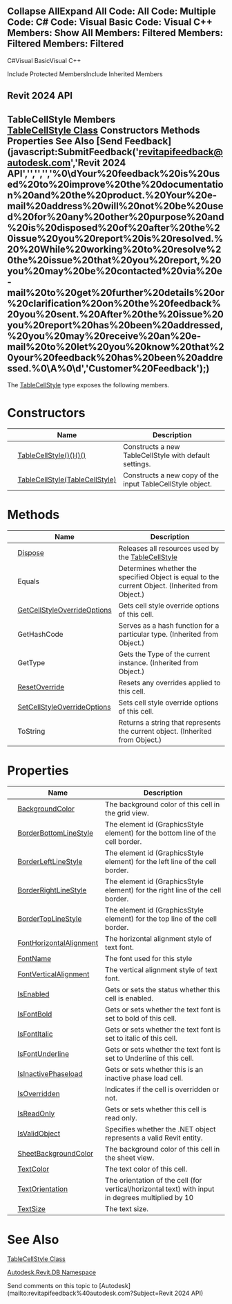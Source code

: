 ﻿

Collapse AllExpand All Code: All Code: Multiple Code: C# Code: Visual Basic Code: Visual C++  Members: Show All Members: Filtered Members: Filtered Members: Filtered   
---  
  
C#Visual BasicVisual C++

Include Protected MembersInclude Inherited Members

Revit 2024 API  
---  
TableCellStyle Members  
[TableCellStyle Class](e9a5280b-4009-004f-57a4-af1f292f9619.md) Constructors Methods Properties See Also [Send Feedback](javascript:SubmitFeedback\('revitapifeedback@autodesk.com','Revit 2024 API','','','','%0\\dYour%20feedback%20is%20used%20to%20improve%20the%20documentation%20and%20the%20product.%20Your%20e-mail%20address%20will%20not%20be%20used%20for%20any%20other%20purpose%20and%20is%20disposed%20of%20after%20the%20issue%20you%20report%20is%20resolved.%20%20While%20working%20to%20resolve%20the%20issue%20that%20you%20report,%20you%20may%20be%20contacted%20via%20e-mail%20to%20get%20further%20details%20or%20clarification%20on%20the%20feedback%20you%20sent.%20After%20the%20issue%20you%20report%20has%20been%20addressed,%20you%20may%20receive%20an%20e-mail%20to%20let%20you%20know%20that%20your%20feedback%20has%20been%20addressed.%0\\A%0\\d','Customer%20Feedback'\);)  
---  
  
The [TableCellStyle](e9a5280b-4009-004f-57a4-af1f292f9619.md) type exposes the following members.

# Constructors

|  | Name | Description |
| --- | --- | --- |
|  | [TableCellStyle()()()()](27f2851c-4b58-8a0a-713e-f113004fdb78.md) | Constructs a new TableCellStyle with default settings. |
|  | [TableCellStyle(TableCellStyle)](ec5143e1-eb6c-2539-ae7c-78daf926bed5.md) | Constructs a new copy of the input TableCellStyle object. |
  
# Methods

|  | Name | Description |
| --- | --- | --- |
|  | [Dispose](4316db43-4379-60b6-1c5a-4169276a376d.md) | Releases all resources used by the [TableCellStyle](e9a5280b-4009-004f-57a4-af1f292f9619.md) |
|  | Equals | Determines whether the specified Object is equal to the current Object. (Inherited from Object.) |
|  | [GetCellStyleOverrideOptions](4c375ee0-f561-b92d-549d-2ffb75a85880.md) | Gets cell style override options of this cell. |
|  | GetHashCode | Serves as a hash function for a particular type.  (Inherited from Object.) |
|  | GetType | Gets the Type of the current instance. (Inherited from Object.) |
|  | [ResetOverride](e8237a01-a089-e4b0-73b3-e90b3b7cea54.md) | Resets any overrides applied to this cell. |
|  | [SetCellStyleOverrideOptions](b8c8d084-835b-9bd0-1181-1506915ad484.md) | Sets cell style override options of this cell. |
|  | ToString | Returns a string that represents the current object. (Inherited from Object.) |
  
# Properties

|  | Name | Description |
| --- | --- | --- |
|  | [BackgroundColor](67d7d339-07d6-bd6d-a67c-189274892531.md) | The background color of this cell in the grid view. |
|  | [BorderBottomLineStyle](43c56db0-3f2b-8b8b-397f-8e271cc44008.md) | The element id (GraphicsStyle element) for the bottom line of the cell border. |
|  | [BorderLeftLineStyle](cd24dd5f-2c1d-4cf6-cdb2-7c0d75781b02.md) | The element id (GraphicsStyle element) for the left line of the cell border. |
|  | [BorderRightLineStyle](88e85cfe-217f-9a7e-fd47-19bc8e033b0a.md) | The element id (GraphicsStyle element) for the right line of the cell border. |
|  | [BorderTopLineStyle](1e89b157-e871-6dec-cc8c-bb76e97f1c90.md) | The element id (GraphicsStyle element) for the top line of the cell border. |
|  | [FontHorizontalAlignment](151939b8-8720-76d8-ef5f-b5ac3bdcadad.md) | The horizontal alignment style of text font. |
|  | [FontName](8ab69fb8-6ff8-8dd9-7909-509f5a9dace7.md) | The font used for this style |
|  | [FontVerticalAlignment](7cb745c7-34d8-197d-6069-f6c388c65ee2.md) | The vertical alignment style of text font. |
|  | [IsEnabled](5561111d-a66d-9274-461c-84816d9ff323.md) | Gets or sets the status whether this cell is enabled. |
|  | [IsFontBold](f38e5f7d-3e31-874e-6842-01ae2a52d8f0.md) | Gets or sets whether the text font is set to bold of this cell. |
|  | [IsFontItalic](284309b0-70c6-7295-a60b-4da3448538a8.md) | Gets or sets whether the text font is set to italic of this cell. |
|  | [IsFontUnderline](fc70ad06-4e49-1689-f1a5-d14c03245fc1.md) | Gets or sets whether the text font is set to Underline of this cell. |
|  | [IsInactivePhaseload](fe7cf50b-6348-2922-f191-29a03a2cdb9d.md) | Gets or sets whether this is an inactive phase load cell. |
|  | [IsOverridden](6654960c-8790-af49-fbb8-bf73c886140b.md) | Indicates if the cell is overridden or not. |
|  | [IsReadOnly](a1504fb9-59e2-be78-3c84-2e292642e906.md) | Gets or sets whether this cell is read only. |
|  | [IsValidObject](05d91b34-1718-351c-8303-a8ceded83305.md) | Specifies whether the .NET object represents a valid Revit entity. |
|  | [SheetBackgroundColor](db410d57-0515-d84b-751a-925c4d500f2c.md) | The background color of this cell in the sheet view. |
|  | [TextColor](85526178-c05b-7fa6-4ee6-a3b72e462f27.md) | The text color of this cell. |
|  | [TextOrientation](5ae0964a-266b-ba4f-5e7d-c4b82bd636cc.md) | The orientation of the cell (for vertical/horizontal text) with input in degrees multiplied by 10 |
|  | [TextSize](ee68d3ce-d3e0-6351-3344-8de6bd5d70b3.md) | The text size. |
  
# See Also

[TableCellStyle Class](e9a5280b-4009-004f-57a4-af1f292f9619.md)

[Autodesk.Revit.DB Namespace](87546ba7-461b-c646-cbb1-2cb8f5bff8b2.md)

Send comments on this topic to [Autodesk](mailto:revitapifeedback%40autodesk.com?Subject=Revit 2024 API)